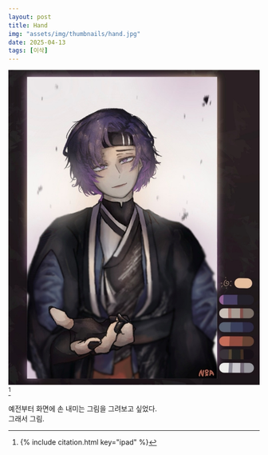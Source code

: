```yaml
---
layout: post
title: Hand
img: "assets/img/thumbnails/hand.jpg"
date: 2025-04-13
tags: [이삭]
---
```


![](/assets/img/portfolio/hand.jpg) [^1]

예전부터 화면에 손 내미는 그림을 그려보고 싶었다. <br/>
그래서 그림. 

[^1]: {% include citation.html key="ipad" %}


